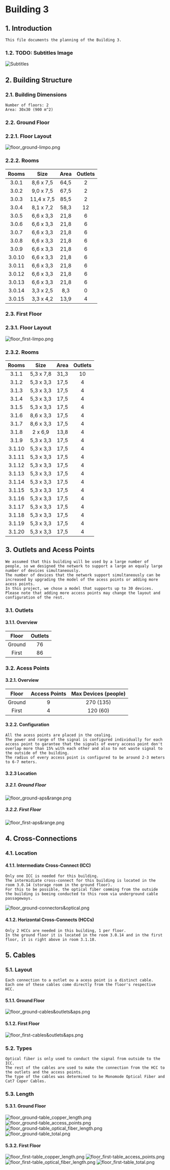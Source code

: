# Building 3 #
## 1. Introduction
    This file documents the planning of the Building 3.

### 1.2. TODO: Subtitles Image
![Subtitles]()

## 2. Building Structure
### 2.1. Building Dimensions ### 
    Number of floors: 2
    Area: 30x30 (900 m^2)

### 2.2. Ground Floor ###

### 2.2.1. Floor Layout ###
![floor_ground-limpo.png](images/ground/floor_ground-limpo.png)

### 2.2.2. Rooms ###

| Rooms  |    Size    | Area | Outlets |
|:------:|:----------:|:----:|:-------:|
| 3.0.1  | 8,6 x 7,5  | 64,5 |    2    |
| 3.0.2  | 9,0 x 7,5  | 67,5 |    2    |
| 3.0.3  | 11,4 x 7,5 | 85,5 |    2    |
| 3.0.4  | 8,1 x 7,2  | 58,3 |   12    |
| 3.0.5  | 6,6 x 3,3  | 21,8 |    6    |
| 3.0.6  | 6,6 x 3,3  | 21,8 |    6    |
| 3.0.7  | 6,6 x 3,3  | 21,8 |    6    |
| 3.0.8  | 6,6 x 3,3  | 21,8 |    6    |
| 3.0.9  | 6,6 x 3,3  | 21,8 |    6    |
| 3.0.10 | 6,6 x 3,3  | 21,8 |    6    |
| 3.0.11 | 6,6 x 3,3  | 21,8 |    6    |
| 3.0.12 | 6,6 x 3,3  | 21,8 |    6    |
| 3.0.13 | 6,6 x 3,3  | 21,8 |    6    |
| 3.0.14 | 3,3 x 2,5  | 8,3  |    0    |
| 3.0.15 | 3,3 x 4,2  | 13,9 |    4    |

### 2.3. First Floor ###
### 2.3.1. Floor Layout ###
![floor_first-limpo.png](images/first/floor_first-limpo.png)

### 2.3.2. Rooms ###

| Rooms  |   Size    | Area | Outlets |
|:------:|:---------:|:----:|:-------:|
| 3.1.1  | 5,3 x 7,8 | 31,3 |   10    |
| 3.1.2  | 5,3 x 3,3 | 17,5 |    4    |
| 3.1.3  | 5,3 x 3,3 | 17,5 |    4    |
| 3.1.4  | 5,3 x 3,3 | 17,5 |    4    |
| 3.1.5  | 5,3 x 3,3 | 17,5 |    4    |
| 3.1.6  | 8,6 x 3,3 | 17,5 |    4    |
| 3.1.7  | 8,6 x 3,3 | 17,5 |    4    |
| 3.1.8  |  2 x 6,9  | 13,8 |    4    |
| 3.1.9  | 5,3 x 3,3 | 17,5 |    4    |
| 3.1.10 | 5,3 x 3,3 | 17,5 |    4    |
| 3.1.11 | 5,3 x 3,3 | 17,5 |    4    |
| 3.1.12 | 5,3 x 3,3 | 17,5 |    4    |
| 3.1.13 | 5,3 x 3,3 | 17,5 |    4    |
| 3.1.14 | 5,3 x 3,3 | 17,5 |    4    |
| 3.1.15 | 5,3 x 3,3 | 17,5 |    4    |
| 3.1.16 | 5,3 x 3,3 | 17,5 |    4    |
| 3.1.17 | 5,3 x 3,3 | 17,5 |    4    |
| 3.1.18 | 5,3 x 3,3 | 17,5 |    4    |
| 3.1.19 | 5,3 x 3,3 | 17,5 |    4    |
| 3.1.20 | 5,3 x 3,3 | 17,5 |    4    |


## 3. Outlets and  Acess Points ###
    We assumed that this building will be used by a large number of people, so we designed the network to support a large an equaly large number of devices simultaneously.
    The number of devices that the network support simultaneously can be increased by upgrading the model of the acess points or adding more acess points.
    In this project, we chose a model that supports up to 30 devices.
    Please note that adding more access points may change the layout and configuration of the rest.
### 3.1. Outlets ###
#### 3.1.1. Overview ####
| Floor  | Outlets |
|:------:|:-------:|
| Ground |   76    | 
| First  |   86    |
   
### 3.2. Acess Points ###
#### 3.2.1. Overview ####

| Floor  | Access Points | Max Devices (people) |
|:------:|:-------------:|:--------------------:|
| Ground |       9       |      270 (135)       |
| First  |       4       |       120 (60)       |

#### 3.2.2. Configuration ####
    All the acess points are placed in the cealing.
    The power and range of the signal is configured individually for each access point to garantee that the signals of every access point don't overlap more than 15% with each other and also to not waste signal to the outside of the building.
    The radius of every access point is configured to be around 2-3 meters to 6-7 meters.
#### 3.2.3 Location ####
##### 3.2.1. Ground Floor #####
![floor_ground-aps&range.png](images/ground/aps/floor_ground-aps&range.png)

##### 3.2.2. First Floor #####
![floor_first-aps&range.png](images/first/aps/floor_first-aps&range.png)

## 4. Cross-Connections ##

### 4.1. Location ###

#### 4.1.1. Intermediate Cross-Connect (ICC) #### 
    Only one ICC is needed for this building.
    The intermidiate cross-connect for this building is located in the room 3.0.14 (storage room in the ground floor).
    For this to be possible, the optical fiber comming from the outside the building is beeing conducted to this room via underground cable passageways.

![floor_ground-connectors&optical.png](images/ground/connectors/floor_ground-connectors&optical.png)

#### 4.1.2. Horizontal Cross-Connects (HCCs) ####
    Only 2 HCCs are needed in this building, 1 per floor.
    In the ground floor it is located in the room 3.0.14 and in the first floor, it is right above in room 3.1.18.
## 5. Cables ##
### 5.1. Layout ###
    Each connection to a outlet ou a acess point is a distinct cable. 
    Each one of these cables come directly from the floor's respective HCC.
#### 5.1.1. Ground Floor ####
![floor_ground-cables&outlets&aps.png](images/ground/cables/floor_ground-cables&outlets&aps.png)

#### 5.1.2. First Floor ####
![floor_first-cables&outlets&aps.png](images/first/cables/floor_first-cables&outlets&aps.png)

### 5.2. Types ###
    Optical fiber is only used to conduct the signal from outside to the ICC.
    The rest of the cables are used to make the connection from the HCC to the outlets and the access points.
    The type of the cables was determined to be Monomode Optical Fiber and Cat7 Coper Cables.

### 5.3. Length ###
#### 5.3.1. Ground Floor ####
![floor_ground-table_copper_length.png](images/ground/tables_length/floor_ground-table_copper_length.png)
![floor_ground-table_access_points.png](images/ground/tables_length/floor_ground-table_access_points.png)
![floor_ground-table_optical_fiber_length.png](images/ground/tables_length/floor_ground-table_optical_fiber_length.png)
![floor_ground-table_total.png](images/ground/tables_length/floor_ground-table_total.png)
#### 5.3.2. First Floor ####
![floor_first-table_copper_length.png](images/first/tables_length/floor_first-table_copper_length.png)
![floor_first-table_access_points.png](images/first/tables_length/floor_first-table_access_points.png)
![floor_first-table_optical_fiber_length.png](images/first/tables_length/floor_first-table_optical_fiber_length.png)
![floor_first-table_total.png](images/first/tables_length/floor_first-table_total.png)